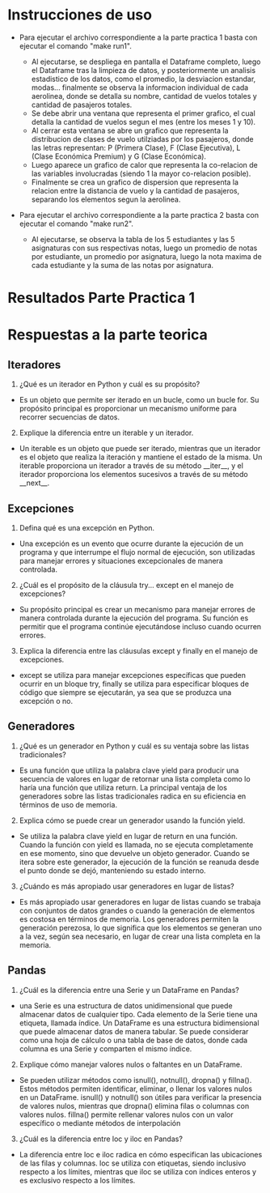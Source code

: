 # Instrucciones de uso

- Para ejecutar el archivo correspondiente a la parte practica 1 basta con ejecutar el comando "make run1".
    - Al ejecutarse, se despliega en pantalla el Dataframe completo, luego el Dataframe tras la limpieza de datos, y posteriormente un analisis estadistico de los datos, como el promedio, la desviacion estandar, modas... finalmente se observa la informacion individual de cada aerolinea, donde se detalla su nombre, cantidad de vuelos totales y cantidad de pasajeros totales.
    - Se debe abrir una ventana que representa el primer grafico, el cual detalla la cantidad de vuelos segun el mes (entre los meses 1 y 10).
    - Al cerrar esta ventana se abre un grafico que representa la distribucion de clases de vuelo utilziadas por los pasajeros, donde las letras representan: P (Primera Clase), F (Clase Ejecutiva), L (Clase Económica Premium) y G (Clase Económica).
    - Luego aparece un grafico de calor que representa la co-relacion de las variables involucradas (siendo 1 la mayor co-relacion posible).
    - Finalmente se crea un grafico de dispersion que representa la relacion entre la distancia de vuelo y la cantidad de pasajeros, separando los elementos segun la aerolinea.

- Para ejecutar el archivo correspondiente a la parte practica 2 basta con ejecutar el comando "make run2".
    - Al ejecutarse, se observa la tabla de los 5 estudiantes y las 5 asignaturas con sus respectivas notas, luego un promedio de notas por estudiante, un promedio por asignatura, luego la nota maxima de cada estudiante y la suma de las notas por asignatura.


# Resultados Parte Practica 1








# Respuestas a la parte teorica

## Iteradores

1. ¿Qué es un iterador en Python y cuál es su propósito?

- Es un objeto que permite ser iterado en un bucle, como un bucle for. Su propósito principal es proporcionar un mecanismo uniforme para recorrer secuencias de datos.

2. Explique la diferencia entre un iterable y un iterador.

- Un iterable es un objeto que puede ser iterado, mientras que un iterador es el objeto que realiza la iteración y mantiene el estado de la misma. Un iterable proporciona un iterador a través de su método \_\_iter\_\_, y el iterador proporciona los elementos sucesivos a través de su método \_\_next\_\_.

## Excepciones

1. Defina qué es una excepción en Python.

- Una excepción es un evento que ocurre durante la ejecución de un programa y que interrumpe el flujo normal de ejecución, son utilizadas para manejar errores y situaciones excepcionales de manera controlada.

2. ¿Cuál es el propósito de la cláusula try... except en el manejo de excepciones?

- Su propósito principal es crear un mecanismo para manejar errores de manera controlada durante la ejecución del programa. Su función es permitir que el programa continúe ejecutándose incluso cuando ocurren errores.

3. Explica la diferencia entre las cláusulas except y finally en el manejo de excepciones.

- except se utiliza para manejar excepciones específicas que pueden ocurrir en un bloque try, finally se utiliza para especificar bloques de código que siempre se ejecutarán, ya sea que se produzca una excepción o no.

## Generadores

1. ¿Qué es un generador en Python y cuál es su ventaja sobre las listas tradicionales?

- Es una función que utiliza la palabra clave yield para producir una secuencia de valores en lugar de retornar una lista completa como lo haría una función que utiliza return. La principal ventaja de los generadores sobre las listas tradicionales radica en su eficiencia en términos de uso de memoria.

2. Explica cómo se puede crear un generador usando la función yield.

- Se utiliza la palabra clave yield en lugar de return en una función. Cuando la función con yield es llamada, no se ejecuta completamente en ese momento, sino que devuelve un objeto generador. Cuando se itera sobre este generador, la ejecución de la función se reanuda desde el punto donde se dejó, manteniendo su estado interno.

3. ¿Cuándo es más apropiado usar generadores en lugar de listas?

- Es más apropiado usar generadores en lugar de listas cuando se trabaja con conjuntos de datos grandes o cuando la generación de elementos es costosa en términos de memoria. Los generadores permiten la generación perezosa, lo que significa que los elementos se generan uno a la vez, según sea necesario, en lugar de crear una lista completa en la memoria. 

## Pandas

1.  ¿Cuál es la diferencia entre una Serie y un DataFrame en Pandas?

- una Serie es una estructura de datos unidimensional que puede almacenar datos de cualquier tipo. Cada elemento de la Serie tiene una etiqueta, llamada índice. Un DataFrame es una estructura bidimensional que puede almacenar datos de manera tabular. Se puede considerar como una hoja de cálculo o una tabla de base de datos, donde cada columna es una Serie y comparten el mismo índice.

2. Explique cómo manejar valores nulos o faltantes en un DataFrame.

- Se pueden utilizar métodos como isnull(), notnull(), dropna() y fillna(). Estos métodos permiten identificar, eliminar, o llenar los valores nulos en un DataFrame. isnull() y notnull() son útiles para verificar la presencia de valores nulos, mientras que dropna() elimina filas o columnas con valores nulos. fillna() permite rellenar valores nulos con un valor específico o mediante métodos de interpolación

3. ¿Cuál es la diferencia entre loc y iloc en Pandas?

- La diferencia entre loc e iloc radica en cómo especifican las ubicaciones de las filas y columnas. loc se utiliza con etiquetas, siendo inclusivo respecto a los límites, mientras que iloc se utiliza con índices enteros y es exclusivo respecto a los límites. 